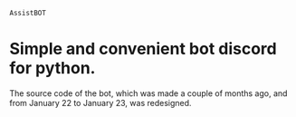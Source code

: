 ` AssistBOT `
# Simple and convenient bot discord for python.
The source code of the bot, which was made a couple of months ago, and from January 22 to January 23, was redesigned.
